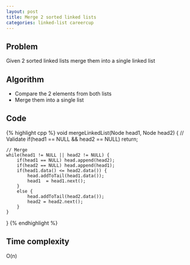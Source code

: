 ```yaml
---
layout: post
title: Merge 2 sorted linked lists
categories: linked-list careercup
---
```


## Problem
Given 2 sorted linked lists merge them into a single linked list

## Algorithm
- Compare the 2 elements from both lists
- Merge them into a single list

## Code
{% highlight cpp %}
void mergeLinkedList(Node head1, Node head2) {
	// Validate
	if(head1 == NULL && head2 == NULL) return;

	// Merge
	while(head1 != NULL || head2 != NULL) {
		if(head1 == NULL) head.append(head2);
		if(head2 == NULL) head.append(head1);
		if(head1.data() <= head2.data()) {
			head.addToTail(head1.data());
			head1  = head1.next();
		}
		else {
			head.addToTail(head2.data());
			head2 = head2.next();
		}
	}
}
{% endhighlight %}

## Time complexity
O(n)